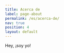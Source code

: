 ```yaml
---
title: Acerca de
label: page-about
permalink: /es/acerca-de/
nav: true
position: 4
layout: default
---
```


Hey, ¡soy yo!
